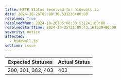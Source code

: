 ```yaml
---
title: HTTP Status resolved for hidewall.io
date: 2024-10-26T05:08:30.531233+00:00
resolved: True
resolvedWhen: 2024-10-26T05:08:30.531241+00:00
resolvedStartTime: 2024-10-25T21:09:43.161639+00:00
severity: notice
affected:
  - hidewall.io
section: issue
---
```


| Expected Statuses | Actual Status  |
|-------------------|----------------|
| 200, 301, 302, 403 | 403 |
